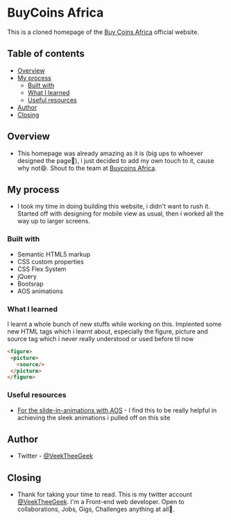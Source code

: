 # BuyCoins Africa

This is a cloned homepage of the [Buy Coins Africa](hhttps://buycoins.africa/) official website.

## Table of contents

- [Overview](#overview)
- [My process](#my-process)
  - [Built with](#built-with)
  - [What I learned](#what-i-learned)
  - [Useful resources](#useful-resources)
- [Author](#author)
- [Closing](#closing)

## Overview

- This homepage was already amazing as it is (big ups to whoever designed the page💜), i just decided to add my own touch to it, cause why not😄. Shout to the team at [Buycoins Africa](https://twitter.com/buycoins).

## My process

- I took my time in doing building this website, i didn't want to rush it. Started off with designing for mobile view as usual, then i worked all the way up to larger screens.

### Built with

- Semantic HTML5 markup
- CSS custom properties
- CSS Flex System
- jQuery
- Bootsrap
- AOS animations

### What I learned

I learnt a whole bunch of new stuffs while working on this. Implented some new HTML tags which i learnt about, especially the figure, picture and source tag which i never really understood or used before til now

 ```html
<figure>
  <picture>
    <source/>
  </picture>
</figure>
 ```

### Useful resources

- [For the slide-in-animations with AOS](https://michalsnik.github.io/aos/) - I find this to be really helpful in achieving the sleek animations i pulled off on this site

## Author

- Twitter - [@VeekTheeGeek](https://twitter.com/VeekTheeGeek)

## Closing

- Thank for taking your time to read. This is my twitter account [@VeekTheeGeek](https://twitter.com/VeekTheeGeek). I'm a Front-end web developer. Open to collaborations, Jobs, Gigs, Challenges anything at all🤲.
